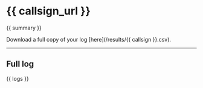 # {{ callsign_url }}

{{ summary }}

Download a full copy of your log [here](/results/{{ callsign }}.csv).

---

## Full log


{{ logs }}